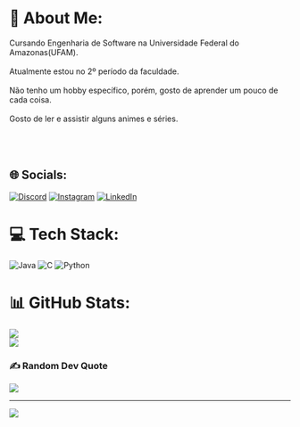 # 💫 About Me:
Cursando Engenharia de Software na Universidade Federal do Amazonas(UFAM).<br><br>Atualmente estou no 2º período da faculdade.<br><br>Não tenho um hobby específico, porém, gosto de aprender um pouco de cada coisa.<br><br>Gosto de ler e assistir alguns animes e séries.<br><br><br>                         <br>


## 🌐 Socials:
[![Discord](https://img.shields.io/badge/Discord-%237289DA.svg?logo=discord&logoColor=white)](https://discord.gg/henriqy#6482) [![Instagram](https://img.shields.io/badge/Instagram-%23E4405F.svg?logo=Instagram&logoColor=white)](https://instagram.com/_henriqy_) [![LinkedIn](https://img.shields.io/badge/LinkedIn-%230077B5.svg?logo=linkedin&logoColor=white)](https://linkedin.com/in/henriqy27) 

# 💻 Tech Stack:
![Java](https://img.shields.io/badge/java-%23ED8B00.svg?style=plastic&logo=java&logoColor=white) ![C](https://img.shields.io/badge/c-%2300599C.svg?style=plastic&logo=c&logoColor=white) ![Python](https://img.shields.io/badge/python-3670A0?style=plastic&logo=python&logoColor=ffdd54)
# 📊 GitHub Stats:
![](https://github-readme-stats.vercel.app/api?username=henriqy&theme=tokyonight&hide_border=true&include_all_commits=false&count_private=false)<br/>
![](https://github-readme-stats.vercel.app/api/top-langs/?username=henriqy&theme=tokyonight&hide_border=true&include_all_commits=false&count_private=false&layout=compact)

### ✍️ Random Dev Quote
![](https://quotes-github-readme.vercel.app/api?type=horizontal&theme=tokyonight)

---
[![](https://visitcount.itsvg.in/api?id=henriqy&icon=2&color=9)](https://visitcount.itsvg.in)

<!-- Proudly created with GPRM ( https://gprm.itsvg.in ) -->



